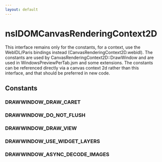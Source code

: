 ```yaml
---
layout: default
---
```


# nsIDOMCanvasRenderingContext2D #

This interface remains only for the constants, for a context, use the
WebIDL/Paris bindings instead (CanvasRenderingContext2D.webidl).
The constants are used by CanvasRenderingContext2D::DrawWindow and are
used in WindowsPreviewPerTab.jsm and some extensions. The constants can
be referenced directly via a canvas context 2d rather than this interface,
and that should be preferred in new code. 


## Constants ##

### DRAWWINDOW_DRAW_CARET ###

### DRAWWINDOW_DO_NOT_FLUSH ###

### DRAWWINDOW_DRAW_VIEW ###

### DRAWWINDOW_USE_WIDGET_LAYERS ###

### DRAWWINDOW_ASYNC_DECODE_IMAGES ###
